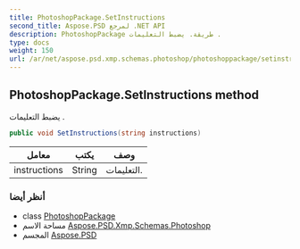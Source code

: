 ```yaml
---
title: PhotoshopPackage.SetInstructions
second_title: Aspose.PSD لمرجع .NET API
description: PhotoshopPackage طريقة. يضبط التعليمات .
type: docs
weight: 150
url: /ar/net/aspose.psd.xmp.schemas.photoshop/photoshoppackage/setinstructions/
---
```

## PhotoshopPackage.SetInstructions method

يضبط التعليمات .

```csharp
public void SetInstructions(string instructions)
```

| معامل | يكتب | وصف |
| --- | --- | --- |
| instructions | String | التعليمات. |

### أنظر أيضا

* class [PhotoshopPackage](../)
* مساحة الاسم [Aspose.PSD.Xmp.Schemas.Photoshop](../../photoshoppackage/)
* المجسم [Aspose.PSD](../../../)


